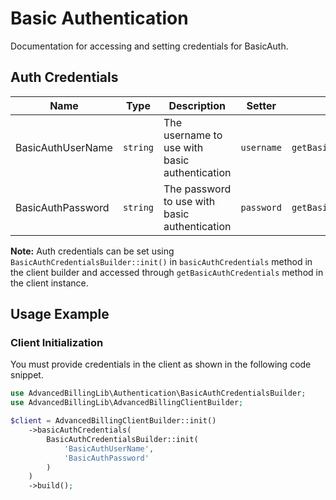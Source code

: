 
# Basic Authentication



Documentation for accessing and setting credentials for BasicAuth.

## Auth Credentials

| Name | Type | Description | Setter | Getter |
|  --- | --- | --- | --- | --- |
| BasicAuthUserName | `string` | The username to use with basic authentication | `username` | `getBasicAuthUserName()` |
| BasicAuthPassword | `string` | The password to use with basic authentication | `password` | `getBasicAuthPassword()` |



**Note:** Auth credentials can be set using `BasicAuthCredentialsBuilder::init()` in `basicAuthCredentials` method in the client builder and accessed through `getBasicAuthCredentials` method in the client instance.

## Usage Example

### Client Initialization

You must provide credentials in the client as shown in the following code snippet.

```php
use AdvancedBillingLib\Authentication\BasicAuthCredentialsBuilder;
use AdvancedBillingLib\AdvancedBillingClientBuilder;

$client = AdvancedBillingClientBuilder::init()
    ->basicAuthCredentials(
        BasicAuthCredentialsBuilder::init(
            'BasicAuthUserName',
            'BasicAuthPassword'
        )
    )
    ->build();
```


